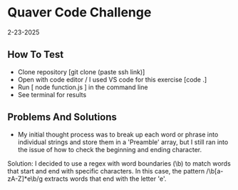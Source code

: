 # Quaver Code Challenge
2-23-2025

## How To Test
- Clone repository [git clone (paste ssh link)]
- Open with code editor / I used VS code for this exercise [code .]
- Run [ node function.js ] in the command line
- See terminal for results
  
 ## Problems And Solutions

 - My initial thought process was to break up each word or phrase into individual strings and store them in a 'Preamble' array, but I still ran into the issue of how to check the beginning and ending character.

Solution: I decided to use a regex with word boundaries (\b) to match words that start and end with specific characters. In this case, the pattern /\b[a-zA-Z]*e\b/g extracts words that end with the letter 'e'.
